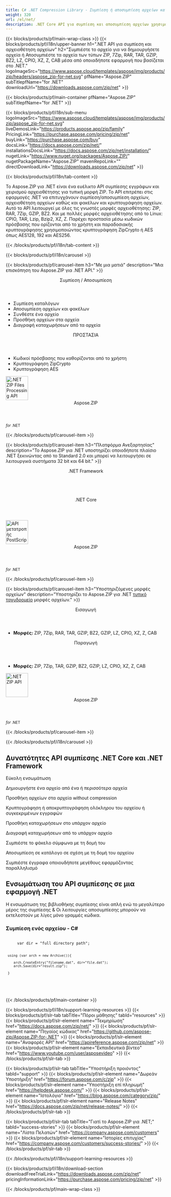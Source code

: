 ```yaml
---
title: C# .NET Compression Library - Συμπίεση ή αποσυμπίεση αρχείων και φακέλων 
weight: 320
url: /el/net/ 
description: .NET Core API για συμπίεση και αποσυμπίεση αρχείων χρησιμοποιώντας τεχνικές όπως το ZIP TAR GZIP BZ2.
---
```


{{< blocks/products/pf/main-wrap-class >}}
{{< blocks/products/pf/i18n/upper-banner h1=".NET API για συμπίεση και αρχειοθέτηση αρχείων" h2="Συμπιέστε το αρχείο για να δημιουργήσετε αρχεία ή Αποσυμπιέστε τα αρχεία των τύπων ZIP, 7Zip, RAR, TAR, GZIP, BZ2, LZ, CPIO, XZ, Z, CAB μέσα από οποιαδήποτε εφαρμογή που βασίζεται στο .NET." logoImageSrc="https://www.aspose.cloud/templates/aspose/img/products/zip/headers/aspose_zip-for-net.svg" pfName="Aspose.ZIP" subTitlepfName="for .NET" downloadUrl="https://downloads.aspose.com/zip/net" >}}

{{< blocks/products/pf/main-container pfName="Aspose.ZIP" subTitlepfName="for .NET" >}}

{{< blocks/products/pf/i18n/sub-menu logoImageSrc="https://www.aspose.cloud/templates/aspose/img/products/zip/aspose_zip-for-net.svg" liveDemosLink="https://products.aspose.app/zip/family" PricingLink="https://purchase.aspose.com/pricing/zip/net" buyLink="https://purchase.aspose.com/buy" docsLink="https://docs.aspose.com/zip/net/" installationsDocsLink="https://docs.aspose.com/zip/net/installation/" nugetLink="https://www.nuget.org/packages/Aspose.ZIP/" nugetPackageName="Aspose.ZIP" mavenRepoLink="" directDownloadLink="https://downloads.aspose.com/zip/net" >}}

{{< blocks/products/pf/i18n/tab-content >}}
<p>Το Aspose.ZIP για .NET είναι ένα ευέλικτο API συμπίεσης εγγράφων και χειρισμού αρχειοθέτησης για τυπική μορφή ZIP. Το API επιτρέπει στις εφαρμογές .NET να επιτυγχάνουν συμπίεση/αποσυμπίεση αρχείων, αρχειοθέτηση αρχείων καθώς και φακέλων και κρυπτογράφηση αρχείων. Αυτό το API λειτουργεί με όλες τις γνωστές μορφές αρχειοθέτησης: ZIP, RAR, 7Zip, GZIP, BZ2. Και με πολλές μορφές αρχειοθέτησης από το Linux: CPIO, TAR, Lzip, Bzip2, XZ, Z. Παρέχει προστασία μέσω κωδικών πρόσβασης που ορίζονται από το χρήστη και παραδοσιακής κρυπτογράφησης χρησιμοποιώντας κρυπτογράφηση ZipCrypto ή AES όπως AES128, 192 και AES256.</p>

{{< /blocks/products/pf/i18n/tab-content >}}

<!--Diagrams Start-->
{{< blocks/products/pf/i18n/carousel >}}

{{< blocks/products/pf/carousel-item h3="Με μια ματιά" description="Μια επισκόπηση του Aspose.ZIP για .NET API." >}}
<div class="diagram1 d1-net">
 <div class="d1-row">
  <div class="d1-col d1-left">
   <header>
    <i class="fa fa-file-archive-o">
    </i>
    Συμπίεση / Αποσυμπίεση
   </header>
   <ul>
    <li>
     Συμπίεση καταλόγων
    </li>
    <li>
     Αποσυμπίεση αρχείων και φακέλων
    </li>
    <li>
     Συνθέστε ένα αρχείο
    </li>
    <li>
     Προσθήκη αρχείων στα αρχεία
    </li>
    <li>
     Διαγραφή καταχωρήσεων από τα αρχεία
    </li>
   </ul>
  </div>
  <!--/left-->
  <div class="d1-col d1-right">
   <header>
    <i class="fa fa-lock">
    </i>
    ΠΡΟΣΤΑΣΙΑ
   </header>
   <ul>
    <li>
     Κωδικοί πρόσβασης που καθορίζονται από το χρήστη
    </li>
    <li>
     Κρυπτογράφηση ZipCrypto
    </li>
    <li>
     Κρυπτογράφηση AES
    </li>
   </ul>
  </div>
  <!--/right-->
 </div>
 <!--/row-->
 <div class="d1-logo">
  <img width="70" height="75" alt=".NET ZIP Files Processing API" src="https://www.aspose.cloud/templates/aspose/img/products/zip/aspose_zip-for-net.svg"/>
  <header>
   Aspose.ZIP
  </header>
  <footer>
   <small>
    <em>
     for
    </em>
    .NET
   </small>
  </footer>
 </div>
 <!--/logo-->
</div>

{{< /blocks/products/pf/carousel-item >}}

{{< blocks/products/pf/carousel-item h3="Πλατφόρμα Ανεξαρτησίας" description="Το Aspose.ZIP για .NET υποστηρίζει οποιοδήποτε πλαίσιο .NET ξεκινώντας από το Standard 2.0 και μπορεί να λειτουργήσει σε λειτουργικά συστήματα 32 bit και 64 bit." >}}
<div class="diagram1 d1-net">
 <div class="d1-row">
  <div class="d1-col d1-left">
  </div>
  <!--/left-->
  <div class="d1-col d1-right">
   <header>
    <i class="fa fa-cubes">
    </i>
    .NET Framework
   </header>
   <br/>
   <header>
    <i class="fa fa-cubes">
    </i>
    .NET Core
   </header>
  </div>
  <!--/right-->
 </div>
 <!--/row-->
 <div class="d1-logo">
  <img width="70" height="75" alt="API μετατροπής PostScript" src="https://www.aspose.cloud/templates/aspose/img/products/zip/aspose_zip-for-net.svg"/>
  <header>
   Aspose.ZIP
  </header>
  <footer>
   <small>
    <em>
     for
    </em>
    .NET
   </small>
  </footer>
 </div>
 <!--/logo-->
</div>

{{< /blocks/products/pf/carousel-item >}}

{{< blocks/products/pf/carousel-item h3="Υποστηριζόμενες μορφές αρχείων" description="Υποστηρίζει το Aspose.ZIP για .NET [τυπικό ταχυδρομείο](https://docs.aspose.com/zip/net/supported-file-formats/)  μορφές αρχείων." >}}
<div class="diagram1 d2 d1-net">
 <div class="d1-row">
  <div class="d1-col d1-left">
   <header>
    <i class="fa fa-long-arrow-down">
    </i>
    Εισαγωγή
   </header>
   <ul>
    <li>
     <strong>
      Μορφές:
     </strong>
     ZIP, 7Zip, RAR, TAR, GZIP, BZ2, GZIP, LZ, CPIO, XZ, Z, CAB
    </li>
   </ul>
  </div>
  <!--/left-->
  <div class="d1-col d1-right">
   <header>
    <i class="fa fa-mail-forward">
    </i>
    Παραγωγή
   </header>
   <ul>
    <li>
     <strong>
      Μορφές:
     </strong>
     ZIP, 7Zip, TAR, GZIP, BZ2, GZIP, LZ, CPIO, XZ, Z, CAB
    </li>
   </ul>
  </div>
  <!--/right-->
 </div>
 <!--/row-->
 <div class="d1-logo">
  <img width="70" height="75" alt=".NET ZIP API" src="https://www.aspose.cloud/templates/aspose/img/products/zip/aspose_zip-for-net.svg"/>
  <header>
   Aspose.ZIP
  </header>
  <footer>
   <small>
    <em>
     for
    </em>
    .NET
   </small>
  </footer>
 </div>
 <!--/logo-->
</div>

{{< /blocks/products/pf/carousel-item >}}

{{< /blocks/products/pf/i18n/carousel >}}
<!--Diagrams End-->

<!--Feature-section Start-->
<div class="container-fluid features-section bg-gray singleproduct">
 <a class="anchor" id="features" name="features">
 </a>
 <div class="row">
  <div class="container">
   <h2 class="pr-ft">
    Δυνατότητες API συμπίεσης .NET Core και .NET Framework
   </h2>
   <p>
   </p>
   <div class="col-lg-4">
    <em class="fa fa-puzzle-piece ico-blue fa-2x col-lg-2">
    </em>
    <p class="col-lg-10">
     Εύκολη ενσωμάτωση
    </p>
   </div>
   <div class="col-lg-4">
    <em class="fa fa-upload ico-blue fa-2x col-lg-2">
    </em>
    <p class="col-lg-10">
     Δημιουργήστε ένα αρχείο από ένα ή περισσότερα αρχεία
    </p>
   </div>
   <div class="col-lg-4">
    <em class="fa fa-database ico-blue fa-2x col-lg-2">
    </em>
    <p class="col-lg-10">
     Προσθήκη αρχείων στα αρχεία without compression
    </p>
   </div>
   <div class="col-lg-4">
    <em class="fa fa-archive ico-blue fa-2x col-lg-2">
    </em>
    <p class="col-lg-10">
     Κρυπτογράφηση ή αποκρυπτογράφηση ολόκληρου του αρχείου ή συγκεκριμένων εγγραφών
    </p>
   </div>
   <div class="col-lg-4">
    <em class="fa fa-plus-circle ico-blue fa-2x col-lg-2">
    </em>
    <p class="col-lg-10">
     Προσθήκη καταχωρήσεων στο υπάρχον αρχείο
    </p>
   </div>
   <div class="col-lg-4">
    <em class="fa fa-remove ico-blue fa-2x col-lg-2">
    </em>
    <p class="col-lg-10">
     Διαγραφή καταχωρήσεων από το υπάρχον αρχείο
    </p>
   </div>
   <div class="col-lg-4">
    <em class="fa fa-file-archive-o ico-blue fa-2x col-lg-2">
    </em>
    <p class="col-lg-10">
     Συμπιέστε το φάκελο σύμφωνα με τη δομή του
    </p>
   </div>
   <div class="col-lg-4">
    <em class="fa fa-folder-open ico-blue fa-2x col-lg-2">
    </em>
    <p class="col-lg-10">
     Αποσυμπίεση σε κατάλογο σε σχέση με τη δομή του αρχείου
    </p>
   </div>
   <div class="col-lg-4">
    <em class="fa fa-file-archive-o ico-blue fa-2x col-lg-2">
    </em>
    <p class="col-lg-10">
     Συμπιέστε έγγραφα οποιουδήποτε μεγέθους εφαρμόζοντας παραλληλισμό
    </p>
   </div>
   <div class="col-lg-12">
    <h2 class="h2title">
     Ενσωμάτωση του API συμπίεσης σε μια εφαρμογή .NET
    </h2>
    <p>
     Η ενσωμάτωση της βιβλιοθήκης συμπίεσης είναι απλή ενώ το μεγαλύτερο μέρος της συμπίεσης &amp; Οι λειτουργίες αποσυμπίεσης μπορούν να εκτελεστούν με λίγες μόνο γραμμές κώδικα.
    </p>
    <div class="codeblock" id="code">
     <h3>
      Συμπίεση ενός αρχείου - C#
     </h3>
     <pre><code class="cs">
     var dir = "full directory path";

     using (var arch = new Archive()){

        arch.CreateEntry("filename.dat", dir+"file.dat");
        arch.Save(dir+"result.zip");

     } 
   </code>
   </pre>
   </div>
   </div>
   <!-- <div class="col-lg-12">

<h2 class="h2title">Supress Errors during Conversion Process</h2>

<p>Aspose.EPS for .NET allows to supress errors for the conversion process in a way that errors are stored in an enumeration to be reviewed later. .NET developers can use the API to automate scenarios that may help them on their way.</p>

</div> -->
  </div>
 </div>
</div>
<!--Feature-section End-->

{{< /blocks/products/pf/main-container >}}


{{< blocks/products/pf/i18n/support-learning-resources >}}
{{< blocks/products/pf/slr-tab tabTitle="Πόροι μάθησης" tabId="resources" >}}
{{< blocks/products/pf/slr-element name="Τεκμηρίωση" href="https://docs.aspose.com/zip/net/" >}}
{{< blocks/products/pf/slr-element name="Πηγαίος κώδικας" href="https://github.com/aspose-zip/Aspose.ZIP-for-.NET" >}}
{{< blocks/products/pf/slr-element name="Αναφορές API" href="https://apireference.aspose.com/zip/net" >}}
{{< blocks/products/pf/slr-element name="Εκπαιδευτικά βίντεο" href="https://www.youtube.com/user/asposevideo" >}}
{{< /blocks/products/pf/slr-tab >}}

{{< blocks/products/pf/slr-tab tabTitle="Υποστήριξη προιόντος" tabId="support" >}}
{{< blocks/products/pf/slr-element name="Δωρεάν Υποστήριξη" href="https://forum.aspose.com/c/zip" >}}
{{< blocks/products/pf/slr-element name="Υποστήριξη επί πληρωμή" href="https://helpdesk.aspose.com/" >}}
{{< blocks/products/pf/slr-element name="Ιστολόγιο" href="https://blog.aspose.com/category/zip/" >}}
{{< blocks/products/pf/slr-element name="Release Notes" href="https://docs.aspose.com/zip/net/release-notes/" >}}
{{< /blocks/products/pf/slr-tab >}}

{{< blocks/products/pf/slr-tab tabTitle="Γιατί το Aspose.ZIP για .NET;" tabId="success-stories" >}}
{{< blocks/products/pf/slr-element name="Λίστα Πελατών" href="https://company.aspose.com/customers" >}}
{{< blocks/products/pf/slr-element name="Ιστορίες επιτυχίας" href="https://company.aspose.com/customers/success-stories/" >}}
{{< /blocks/products/pf/slr-tab >}}

{{< /blocks/products/pf/i18n/support-learning-resources >}}

{{< blocks/products/pf/i18n/download-section downloadFreeTrialLink="https://downloads.aspose.com/zip/net" pricingInformationLink="https://purchase.aspose.com/pricing/zip/net" >}}


{{< /blocks/products/pf/main-wrap-class >}}
